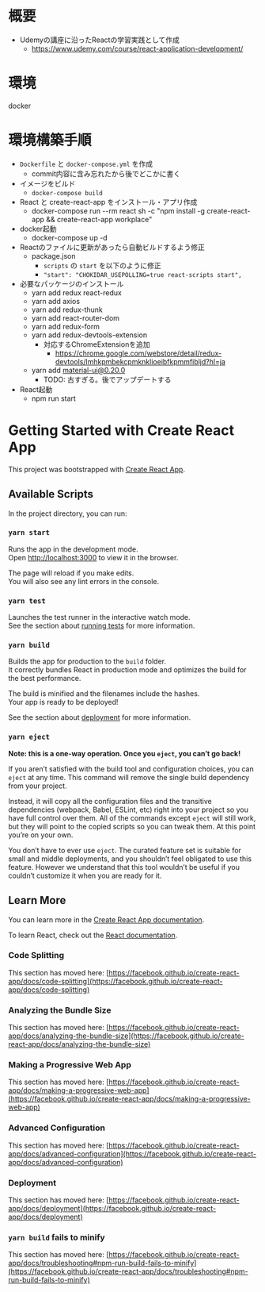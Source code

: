 # 概要
- Udemyの講座に沿ったReactの学習実践として作成
  - https://www.udemy.com/course/react-application-development/

# 環境
docker

# 環境構築手順
- `Dockerfile` と `docker-compose.yml` を作成
  - commit内容に含み忘れたから後でどこかに書く
- イメージをビルド
  - `docker-compose build`
- React と create-react-app をインストール・アプリ作成
  - docker-compose run --rm react sh -c "npm install -g create-react-app && create-react-app workplace"
- docker起動
  - docker-compose up -d
- Reactのファイルに更新があったら自動ビルドするよう修正
  - package.json
    - `scripts` の `start` を以下のように修正
    - `"start": "CHOKIDAR_USEPOLLING=true react-scripts start",`
- 必要なパッケージのインストール
  - yarn add redux react-redux
  - yarn add axios
  - yarn add redux-thunk
  - yarn add react-router-dom
  - yarn add redux-form
  - yarn add redux-devtools-extension
    - 対応するChromeExtensionを追加
      - https://chrome.google.com/webstore/detail/redux-devtools/lmhkpmbekcpmknklioeibfkpmmfibljd?hl=ja
  - yarn add material-ui@0.20.0
    - TODO: 古すぎる。後でアップデートする
- React起動
  - npm run start

# Getting Started with Create React App

This project was bootstrapped with [Create React App](https://github.com/facebook/create-react-app).

## Available Scripts

In the project directory, you can run:

### `yarn start`

Runs the app in the development mode.\
Open [http://localhost:3000](http://localhost:3000) to view it in the browser.

The page will reload if you make edits.\
You will also see any lint errors in the console.

### `yarn test`

Launches the test runner in the interactive watch mode.\
See the section about [running tests](https://facebook.github.io/create-react-app/docs/running-tests) for more information.

### `yarn build`

Builds the app for production to the `build` folder.\
It correctly bundles React in production mode and optimizes the build for the best performance.

The build is minified and the filenames include the hashes.\
Your app is ready to be deployed!

See the section about [deployment](https://facebook.github.io/create-react-app/docs/deployment) for more information.

### `yarn eject`

**Note: this is a one-way operation. Once you `eject`, you can’t go back!**

If you aren’t satisfied with the build tool and configuration choices, you can `eject` at any time. This command will remove the single build dependency from your project.

Instead, it will copy all the configuration files and the transitive dependencies (webpack, Babel, ESLint, etc) right into your project so you have full control over them. All of the commands except `eject` will still work, but they will point to the copied scripts so you can tweak them. At this point you’re on your own.

You don’t have to ever use `eject`. The curated feature set is suitable for small and middle deployments, and you shouldn’t feel obligated to use this feature. However we understand that this tool wouldn’t be useful if you couldn’t customize it when you are ready for it.

## Learn More

You can learn more in the [Create React App documentation](https://facebook.github.io/create-react-app/docs/getting-started).

To learn React, check out the [React documentation](https://reactjs.org/).

### Code Splitting

This section has moved here: [https://facebook.github.io/create-react-app/docs/code-splitting](https://facebook.github.io/create-react-app/docs/code-splitting)

### Analyzing the Bundle Size

This section has moved here: [https://facebook.github.io/create-react-app/docs/analyzing-the-bundle-size](https://facebook.github.io/create-react-app/docs/analyzing-the-bundle-size)

### Making a Progressive Web App

This section has moved here: [https://facebook.github.io/create-react-app/docs/making-a-progressive-web-app](https://facebook.github.io/create-react-app/docs/making-a-progressive-web-app)

### Advanced Configuration

This section has moved here: [https://facebook.github.io/create-react-app/docs/advanced-configuration](https://facebook.github.io/create-react-app/docs/advanced-configuration)

### Deployment

This section has moved here: [https://facebook.github.io/create-react-app/docs/deployment](https://facebook.github.io/create-react-app/docs/deployment)

### `yarn build` fails to minify

This section has moved here: [https://facebook.github.io/create-react-app/docs/troubleshooting#npm-run-build-fails-to-minify](https://facebook.github.io/create-react-app/docs/troubleshooting#npm-run-build-fails-to-minify)
